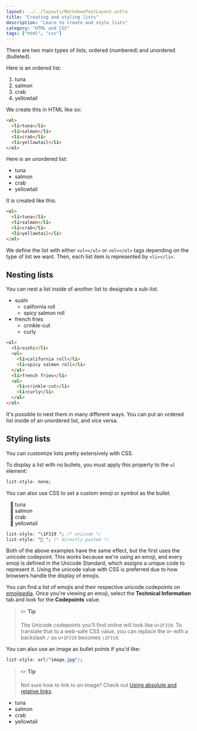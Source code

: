 ```yaml
---
layout: ../../layouts/MarkdownPostLayout.astro
title: "Creating and styling lists"
description: "Learn to create and style lists"
category: "HTML and CSS"
tags: ["html", "css"]
---
```


There are two main types of lists, ordered (numbered) and unordered (bulleted).

Here is an ordered list:

1. tuna
2. salmon
3. crab
4. yellowtail

We create this in HTML like so:

```html
<ol>
  <li>tuna</li>
  <li>salmon</li>
  <li>crab</li>
  <li>yellowtail</li>
</ol>
```

Here is an unordered list:

- tuna
- salmon
- crab
- yellowtail

It is created like this:

```html
<ul>
  <li>tuna</li>
  <li>salmon</li>
  <li>crab</li>
  <li>yellowtail</li>
</ul>
```

We define the list with either `<ul></ul>` or `<ol></ol>` tags depending on the type of list we want. Then, each list item is represented by `<li></li>`.

## Nesting lists

You can nest a list inside of another list to designate a sub-list.

- sushi
  - california roll
  - spicy salmon roll
- french fries
  - crinkle-cut
  - curly

```html
<ul>
  <li>sushi</li>
  <ul>
    <li>california roll</li>
    <li>spicy salmon roll</li>
  </ul>
  <li>french fries</li>
  <ul>
    <li>crinkle-cut</li>
    <li>curly</li>
  </ul>
</ul>
```

It's possible to nest them in many different ways. You can put an ordered list
inside of an unordered list, and vice versa.

## Styling lists

You can customize lists pretty extensively with CSS.

To display a list with no bullets, you must apply this property to the `ul` element:

```css
list-style: none;
```

You can also use CSS to set a custom emoji or symbol as the bullet.

<ul class="custom">
    <li>tuna</li>
    <li>salmon</li>
    <li>crab</li>
    <li>yellowtail</li>
</ul>
<style>
    .custom {
        list-style: "🌙 ";
        margin-right: 5px;
    }
</style>

```css
list-style: "\1F319 "; /* unicode */
list-style: "🌙 "; /* directly pasted */
```

Both of the above examples have the same effect, but the first uses the unicode codepoint. This works because we're using an emoji, and every emoji is defined in the Unicode Standard, which assigns a unique code to represent it. Using the unicode value with CSS is preferred due to how browsers handle the display of emojis.

You can find a list of emojis and their respective unicode codepoints on [emojipedia](https://emojipedia.org). Once you're viewing an emoji, select the **Technical Information** tab and look for the **Codepoints** value.

> ✏️ **Tip**
>
> The Unicode codepoints you'll find online will look like `U+1F319`. To translate that to a web-safe CSS value, you can replace the `U+` with a backslash `/` so `U+1F319` becomes `\1F319`.

You can also use an image as bullet points if you'd like:

```css
list-style: url("image.jpg");
```

> ✏️ **Tip**
>
> Not sure how to link to an image? Check out [Using absolute and relative links](/guides/links).

<ul class="image">
    <li>tuna</li>
    <li>salmon</li>
    <li>crab</li>
    <li>yellowtail</li>
</ul>

 <style>
.image {
    list-style: url('https://sadhost.neocities.org/images/learn/blueheartbounce.gif');
}
</style>
